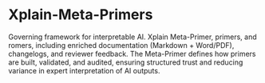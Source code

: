 # Xplain-Meta-Primers
Governing framework for interpretable AI. Xplain Meta-Primer, primers, and romers, including enriched documentation (Markdown + Word/PDF), changelogs, and reviewer feedback. The Meta-Primer defines how primers are built, validated, and audited, ensuring structured trust and reducing variance in expert interpretation of AI outputs.
